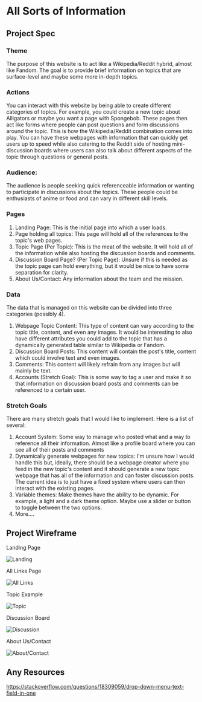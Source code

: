 # All Sorts of Information

## Project Spec

### Theme
The purpose of this website is to act like a Wikipedia/Reddit hybrid, almost like Fandom. The goal is to provide brief information on topics that are surface-level and maybe some more in-depth topics. 
### Actions
You can interact with this website by being able to create different categories of topics. For example, you could create a new topic about Alligators or maybe you want a page with Spongebob. These pages then act like forms where people can post questions and form discussions around the topic. This is how the Wikipedia/Reddit combination comes into play. You can have these webpages with information that can quickly get users up to speed while also catering to the Reddit side of hosting mini-discussion boards where users can also talk about different aspects of the topic through questions or general posts. 
### Audience:
The audience is people seeking quick referenceable information or wanting to participate in discussions about the topics. These people could be enthusiasts of anime or food and can vary in different skill levels.
### Pages
1. Landing Page: This is the initial page into which a user loads.
2. Page holding all topics: This page will hold all of the references to the topic's web pages. 
3. Topic Page (Per Topic): This is the meat of the website. It will hold all of the information while also hosting the discussion boards and comments.
4. Discussion Board Page? (Per Topic Page): Unsure if this is needed as the topic page can hold everything, but it would be nice to have some separation for clarity.
5. About Us/Contact: Any information about the team and the mission.

### Data 
The data that is managed on this website can be divided into three categories (possibly 4). 
1. Webpage Topic Content: This type of content can vary according to the topic title, content, and even any images. It would be interesting to also have different attributes you could add to the topic that has a dynamically generated table similar to Wikipedia or Fandom. 
2. Discussion Board Posts: This content will contain the post's title, content which could involve text and even images.
3. Comments: This content will likely refrain from any images but will mainly be text.
4. Accounts (Stretch Goal): This is some way to tag a user and make it so that information on discussion board posts and comments can be referenced to a certain user. 

### Stretch Goals
There are many stretch goals that I would like to implement. Here is a list of several:
1. Account System: Some way to manage who posted what and a way to reference all their information. Almost like a profile board where you can see all of their posts and comments
2. Dynamically generate webpages for new topics: I'm unsure how I would handle this but, ideally, there should be a webpage creator where you feed in the new topic's content and it should generate a new topic webpage that has all of the information and can foster discussion posts. The current idea is to just have a fixed system where users can then interact with the existing pages. 
3. Variable themes: Make themes have the ability to be dynamic. For example, a light and a dark theme option. Maybe use a slider or button to toggle between the two options.
4. More....

## Project Wireframe

Landing Page

![Landing](/img/landing.png)

All Links Page

![All Links](/img/all_links.png)

Topic Example

![Topic](/img/topic.png)

Discussion Board

![Discussion](/img/discussion_board.png)

About Us/Contact

![About/Contact](/img/aboutus_contact.png)


## Any Resources
https://stackoverflow.com/questions/18309059/drop-down-menu-text-field-in-one